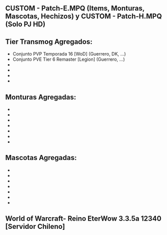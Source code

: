 CUSTOM - Patch-E.MPQ (Items, Monturas, Mascotas, Hechizos) y CUSTOM - Patch-H.MPQ (Solo PJ HD)
-
Tier Transmog Agregados:
-
* Conjunto PVP Temporada 16 [WoD] (Guerrero, DK, ...)
* Conjunto PVE Tier 6 Remaster [Legion] (Guerrero, ...)
* 
* 
* 
* 

Monturas Agregadas:
-
* 
* 
* 
* 
* 
* 
*  

Mascotas Agregadas:
-
* 
* 
* 
* 
* 
* 
*  

World of Warcraft- Reino EterWow 3.3.5a 12340  [Servidor Chileno]
-
